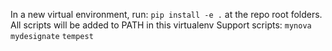 In a new virtual environment, run: `pip install -e .` at the repo root folders. All scripts will be added to PATH in this virtualenv
Support scripts:
`mynova`
`mydesignate`
`tempest`
